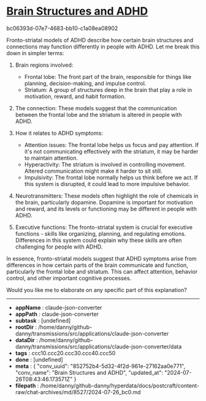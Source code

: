 # [Brain Structures and ADHD](https://claude.ai/chat/852752b4-5d32-4f2d-961e-27162aa0e771)

bc06393d-07e7-4683-bb10-c1a08ea08902

 Fronto-striatal models of ADHD describe how certain brain structures and connections may function differently in people with ADHD. Let me break this down in simpler terms:

1. Brain regions involved:
   - Frontal lobe: The front part of the brain, responsible for things like planning, decision-making, and impulse control.
   - Striatum: A group of structures deep in the brain that play a role in motivation, reward, and habit formation.

2. The connection:
   These models suggest that the communication between the frontal lobe and the striatum is altered in people with ADHD.

3. How it relates to ADHD symptoms:
   - Attention issues: The frontal lobe helps us focus and pay attention. If it's not communicating effectively with the striatum, it may be harder to maintain attention.
   - Hyperactivity: The striatum is involved in controlling movement. Altered communication might make it harder to sit still.
   - Impulsivity: The frontal lobe normally helps us think before we act. If this system is disrupted, it could lead to more impulsive behavior.

4. Neurotransmitters:
   These models often highlight the role of chemicals in the brain, particularly dopamine. Dopamine is important for motivation and reward, and its levels or functioning may be different in people with ADHD.

5. Executive functions:
   The fronto-striatal system is crucial for executive functions - skills like organizing, planning, and regulating emotions. Differences in this system could explain why these skills are often challenging for people with ADHD.

In essence, fronto-striatal models suggest that ADHD symptoms arise from differences in how certain parts of the brain communicate and function, particularly the frontal lobe and striatum. This can affect attention, behavior control, and other important cognitive processes.

Would you like me to elaborate on any specific part of this explanation?

---

* **appName** : claude-json-converter
* **appPath** : claude-json-converter
* **subtask** : [undefined]
* **rootDir** : /home/danny/github-danny/transmissions/src/applications/claude-json-converter
* **dataDir** : /home/danny/github-danny/transmissions/src/applications/claude-json-converter/data
* **tags** : ccc10.ccc20.ccc30.ccc40.ccc50
* **done** : [undefined]
* **meta** : {
  "conv_uuid": "852752b4-5d32-4f2d-961e-27162aa0e771",
  "conv_name": "Brain Structures and ADHD",
  "updated_at": "2024-07-26T08:43:46.173571Z"
}
* **filepath** : /home/danny/github-danny/hyperdata/docs/postcraft/content-raw/chat-archives/md/8527/2024-07-26_bc0.md